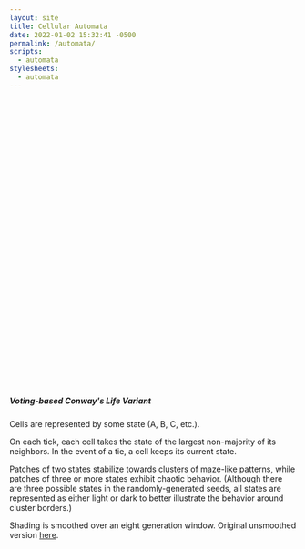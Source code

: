 ```yaml
---
layout: site
title: Cellular Automata
date: 2022-01-02 15:32:41 -0500
permalink: /automata/
scripts:
  - automata
stylesheets:
  - automata
---
```

<div style='position: relative; text-align: center;'>
  <div id='start' style='display: none; position: absolute; top: 40%; width: 200px; left: 50%; margin-left: -100px'>
    <button class='button-primary' onclick='start(); return false;'>Start</button>
    <p>(warning: strobe effect)</p>
  </div>
  <svg id='grid' viewBox='0 0 100 100'></svg>
</div>

##### Voting-based Conway's Life Variant

Cells are represented by some state (A, B, C, etc.).

On each tick, each cell takes the state of the largest non-majority of its neighbors. In the event of a tie, a cell keeps its current state.

Patches of two states stabilize towards clusters of maze-like patterns, while patches of three or more states exhibit chaotic behavior. (Although there are three possible states in the randomly-generated seeds, all states are represented as either light or dark to better illustrate the behavior around cluster borders.)

Shading is smoothed over an eight generation window. Original unsmoothed version [here](/automata?l=1).